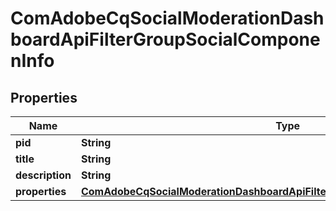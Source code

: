 

# ComAdobeCqSocialModerationDashboardApiFilterGroupSocialComponenInfo

## Properties

Name | Type | Description | Notes
------------ | ------------- | ------------- | -------------
**pid** | **String** |  |  [optional]
**title** | **String** |  |  [optional]
**description** | **String** |  |  [optional]
**properties** | [**ComAdobeCqSocialModerationDashboardApiFilterGroupSocialComponenProperties**](ComAdobeCqSocialModerationDashboardApiFilterGroupSocialComponenProperties.md) |  |  [optional]



